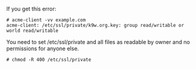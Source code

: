 If you get this error:

```
# acme-client -vv example.com
acme-client: /etc/ssl/private/k9w.org.key: group read/writable or world read/writable
```

You need to set /etc/ssl/private and all files as readable by owner
and no permissions for anyone else.

```
# chmod -R 400 /etc/ssl/private
```

